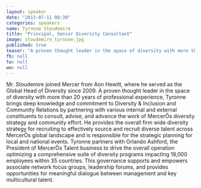```yaml
---
layout: speaker
date: "2013-07-11 08:30"
categories: speakers
name: Tyronne Stoudemire
title: "Principal, Senior Diversity Consultant"
image: stoudemire_tyronne.jpg
published: true
teaser: "A proven thought leader in the space of diversity with more than 20 years of professional experience, Tyronne brings deep knowledge and commitment to Diversity & Inclusion and Community Relations."
fb: null
tw: null
ww: null
---
```


Mr. Stoudemire joined Mercer from Aon Hewitt, where he served as the Global Head of Diversity since 2009. A proven thought leader in the space of diversity with more than 20 years of professional experience, Tyronne brings deep knowledge and commitment to Diversity & Inclusion and Community Relations by partnering with various internal and external constituents to consult, advise, and advance the work of MercerÕs diversity strategy and community effort. He provides the overall firm wide diversity strategy for recruiting to effectively source and recruit diverse talent across MercerÕs global landscape and is responsible for the strategic planning for local and national events. Tyronne partners with Orlando Ashford, the President of MercerÕs Talent business to drive the overall operation optimizing a comprehensive suite of diversity programs impacting 19,000 employees within 35 countries. This governance supports and empowers associate network focus groups, leadership forums, and provides opportunities for meaningful dialogue between management and key multicultural talent.